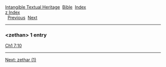 [Intangible Textual Heritage](../../index)  [Bible](../index) 
[Index](index)   
[z Index](_z_)  
  [Previous](c12791)  [Next](c12793) 

------------------------------------------------------------------------

### &lt;zethan&gt; 1 entry

[Ch1 7:10](../kjv/ch1007.htm#010)  

------------------------------------------------------------------------

[Next: zethar (1)](c12793)
